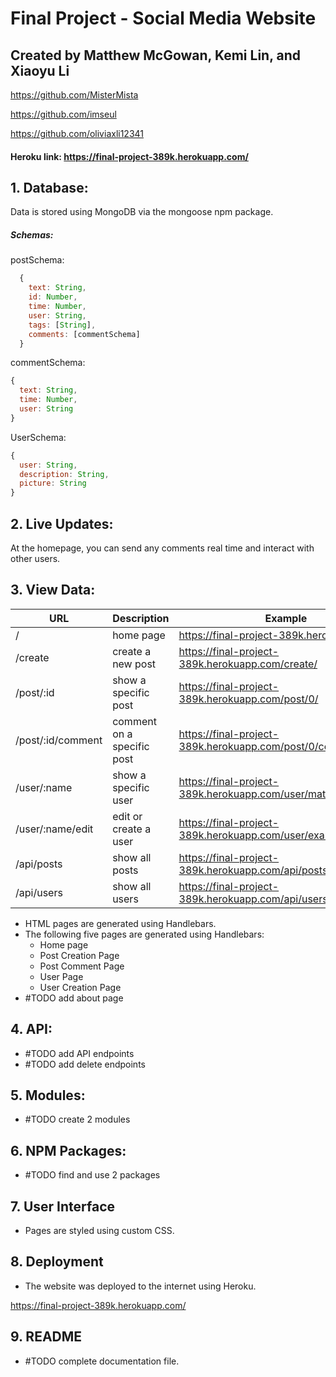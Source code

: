 # Final Project - Social Media Website
## Created by Matthew McGowan, Kemi Lin, and Xiaoyu Li

https://github.com/MisterMista

https://github.com/imseul

https://github.com/oliviaxli12341

#### Heroku link: https://final-project-389k.herokuapp.com/

## 1. Database:
  Data is stored using MongoDB via the mongoose npm package.

##### Schemas:

  postSchema:
```javascript
  {
    text: String,
    id: Number,
    time: Number,
    user: String,
    tags: [String],
    comments: [commentSchema]
  }
```
commentSchema:
```javascript
{
  text: String,
  time: Number,
  user: String
}
```
UserSchema:
```javascript
{
  user: String,
  description: String,
  picture: String
}
```
## 2. Live Updates:

  At the homepage, you can send any comments real time and interact with other users.

## 3. View Data:

URL | Description | Example
----- | ----- | -----
/ | home page | https://final-project-389k.herokuapp.com/
/create | create a new post | https://final-project-389k.herokuapp.com/create/
/post/:id | show a specific post | https://final-project-389k.herokuapp.com/post/0/
/post/:id/comment | comment on a specific post | https://final-project-389k.herokuapp.com/post/0/comment/
/user/:name | show a specific user | https://final-project-389k.herokuapp.com/user/matthew/
/user/:name/edit | edit or create a user | https://final-project-389k.herokuapp.com/user/exampleuser/edit/
/api/posts | show all posts | https://final-project-389k.herokuapp.com/api/posts/
/api/users | show all users | https://final-project-389k.herokuapp.com/api/users/

  * HTML pages are generated using Handlebars.
  * The following five pages are generated using Handlebars:
    * Home page
    * Post Creation Page
    * Post Comment Page
    * User Page
    * User Creation Page
  * #TODO add about page

## 4. API:


  * #TODO add API endpoints
  * #TODO add delete endpoints

## 5. Modules:

  * #TODO create 2 modules

## 6. NPM Packages:

  * #TODO find and use 2 packages

## 7. User Interface

  * Pages are styled using custom CSS.

## 8. Deployment

  * The website was deployed to the internet using Heroku.

  https://final-project-389k.herokuapp.com/

## 9. README

  * #TODO complete documentation file.
